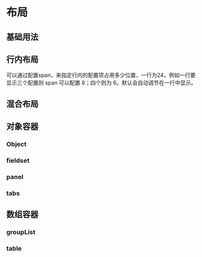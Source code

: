 # 布局

## 基础用法

<demo-block type="form" :config="[{
  name: 'text',
  text: '配置1',
}, {
  name: 'text2',
  text: '配置2',
}, {
  name: 'text3',
  text: '配置3',
}]"></demo-block>

## 行内布局

可以通过配置span，来指定行内的配置项占用多少位置，一行为24，例如一行要显示三个配置则 span 可以配置 8；四个则为 6。默认会自动调节在一行中显示。

<demo-block type="form" :config="[{
  type: 'row',
  labelWidth: '100px',
  span: 8,
  items: [{
    name: 'text',
    text: '配置1',
  }, {
    name: 'text2',
    text: '配置2',
  }, {
    name: 'text3',
    text: '配置3',
  }]
}, {
  type: 'row',
  span: 12,
  labelWidth: '100px',
  items: [{
    name: 'text4',
    text: '配置1',
  }, {
    name: 'text5',
    text: '配置2',
  }, {
    name: 'text6',
    text: '配置3',
  }]
}]"></demo-block>

## 混合布局

<demo-block type="form" :config="[{
  name: 'text0',
  labelWidth: '100px',
  text: '配置0',
}, {
  type: 'row',
  labelWidth: '100px',
  items: [{
    name: 'text',
    text: '配置1',
  }, {
    name: 'text2',
    text: '配置2',
  }, {
    name: 'text3',
    text: '配置3',
  }]
}]"></demo-block>

## 对象容器

### Object

<demo-block type="form" :config="[{
  name: 'data',
  items: [{
    name: 'text2',
    text: '配置2',
  }, {
    name: 'text3',
    text: '配置3',
  }]
}]"></demo-block>

### fieldset

<demo-block type="form" :config="[{
  type: 'fieldset',
  labelWidth: '100px',
  legend: 'fieldset',
  items: [{
    name: 'text',
    text: '配置1',
  }, {
    type: 'row',
    items: [{
      name: 'text2',
      text: '配置2',
    }, {
      name: 'text3',
      text: '配置3',
    }]
  }]
}]"></demo-block>

### panel

<demo-block type="form" :config="[{
  type: 'panel',
  title: 'panel',
  items: [{
    name: 'text',
    text: '配置1',
  }, {
    type: 'row',
    items: [{
      name: 'text2',
      text: '配置2',
    }, {
      name: 'text3',
      text: '配置3',
    }]
  }]
}]"></demo-block>

### tabs

<demo-block type="form" :config="[{
  type: 'tab',
  items: [{
    title: 'tab1',
    items: [{
      name: 'text',
      text: '配置1',
    }]
  }, {
    title: 'tab2',
    items: [{
      name: 'text2',
      text: '配置2',
    }, {
      name: 'text3',
      text: '配置3',
    }]
  }]
}]"></demo-block>

## 数组容器

### groupList

<demo-block type="form" :config="[{
  type: 'groupList',
  name: 'group',
  items: [{
    name: 'text',
    text: '配置1',
  }, {
    type: 'row',
    items: [{
      name: 'text2',
      text: '配置2',
    }, {
      name: 'text3',
      text: '配置3',
    }]
  }]
}]"></demo-block>

### table

<demo-block type="form" :config="[{
  type: 'table',
  name: 'table',
  items: [{
    name: 'text',
    label: '配置1',
  }]
}]"></demo-block>
